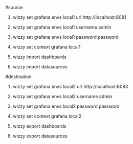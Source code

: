 #source

1) wizzy set grafana envs local1 url http://localhost:8081

2) wizzy set grafana envs local1 username admin

3) wizzy set grafana envs local1 password password

4) wizzy set context grafana local1

5) wizzy import dashboards

6) wizzy import datasources


#destination

1) wizzy set grafana envs local2 url http://localhost:8083

2) wizzy set grafana envs local2 username admin

3) wizzy set grafana envs local2 password password

4) wizzy set context grafana local2

5) wizzy export dashboards

6) wizzy export datasources